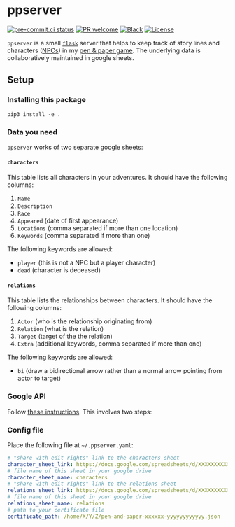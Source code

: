 # ppserver

[![pre-commit.ci status](https://results.pre-commit.ci/badge/github/klieret/ppserver/master.svg)](https://results.pre-commit.ci/latest/github/klieret/ppserver/master) [![PR welcome](https://img.shields.io/badge/PR-Welcome-%23FF8300.svg)](https://git-scm.com/book/en/v2/GitHub-Contributing-to-a-Project) [![Black](https://img.shields.io/badge/code%20style-black-000000.svg)](https://github.com/python/black) [![License](https://img.shields.io/github/license/klieret/ppserver.svg)](https://github.com/klieret/ppserver/blob/master/LICENSE.txt)

`ppserver` is a small [`flask`](https://flask.palletsprojects.com/) server that helps to keep track of story lines and characters ([NPCs](https://en.wikipedia.org/wiki/Non-player_character)) in my [pen & paper game](https://en.wikipedia.org/wiki/Tabletop_role-playing_game). The underlying data is collaboratively maintained in google sheets.

## Setup

### Installing this package

```python3
pip3 install -e .
```

### Data you need

`ppserver` works of two separate google sheets:

#### `characters`

This table lists all characters in your adventures. It should have the following columns:

1. `Name`
2. `Description`
3. `Race`
4. `Appeared` (date of first appearance)
5. `Locations` (comma separated if more than one location)
6. `Keywords` (comma separated if more than one)

The following keywords are allowed:

* `player` (this is not a NPC but a player character)
* `dead` (character is deceased)

#### `relations`

This table lists the relationships between characters. It should have the following columns:

1. `Actor` (who is the relationship originating from)
2. `Relation` (what is the relation)
3. `Target` (target of the the relation)
4. `Extra` (additional keywords, comma separated if more than one)

The following keywords are allowed:

* `bi` (draw a bidirectional arrow rather than a normal arrow pointing from actor to target)

### Google API

Follow [these instructions](https://docs.gspread.org/en/latest/oauth2.html#enable-api-access-for-a-project). This involves two steps:


### Config file

Place the following file at `~/.ppserver.yaml`:

```yaml
# "share with edit rights" link to the characters sheet
character_sheet_link: https://docs.google.com/spreadsheets/d/XXXXXXXXXXXXXXXXXXXXXXXXXXXXXXXXXXXXXXXXXXXX/edit?usp=sharing
# file name of this sheet in your google drive
character_sheet_name: characters
# "share with edit rights" link to the relations sheet
relations_sheet_link: https://docs.google.com/spreadsheets/d/XXXXXXXXXXXXXXXXXXXXXXXXXXXXXXXXXXXXXXXXXXXX/edit?usp=sharing
# file name of this sheet in your google drive
relations_sheet_name: relations
# path to your certificate file
certificate_path: /home/X/Y/Z/pen-and-paper-xxxxxx-yyyyyyyyyyyy.json
```
